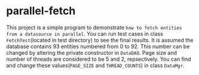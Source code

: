 # parallel-fetch

This project is a simple program to demonstrate `how to fetch entities from a datasource in parallel`. 
You can run test cases in class `FetchTest`(located in test directory) to see the final results.
It is assumed the database contains 93 entities numbered from 0 to 92. This number can be changed by altering the private constructor in `DataDAO`.
Page size and number of threads are considered to be 5 and 2, repsectively. You can find and change these values(`PAGE_SIZE` and `THREAD_COUNTS`) in class `DataMgr`.
